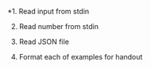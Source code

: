 *1. Read input from stdin

2. Read number from stdin

2. Read JSON file

3. Format each of examples for handout
